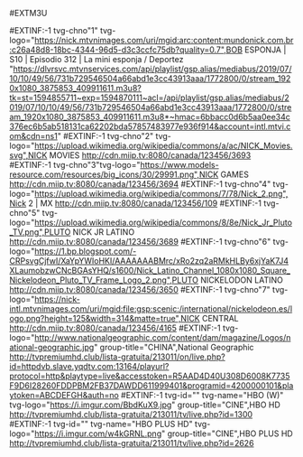 #EXTM3U

#EXTINF:-1 tvg-chno"1" tvg-logo="https://nick.mtvnimages.com/uri/mgid:arc:content:mundonick.com.br:c26a48d8-18bc-4344-96d5-d3c3ccfc75db?quality=0.7",BOB ESPONJA | S10 | Episodio 312 | La mini esponja / Deportez
"https://dlvrsvc.mtvnservices.com/api/playlist/gsp.alias/mediabus/2019/07/10/10/49/56/731b729546504a66abd1e3cc43913aaa/1772800/0/stream_1920x1080_3875853_409911611.m3u8?tk=st=1594855711~exp=1594870111~acl=/api/playlist/gsp.alias/mediabus/2019/07/10/10/49/56/731b729546504a66abd1e3cc43913aaa/1772800/0/stream_1920x1080_3875853_409911611.m3u8*~hmac=6bbacc0d6b5aa0ee34c376ec6b5ab518131ca62202bda57857483977e936f914&account=intl.mtvi.com&cdn=ns1"
#EXTINF:-1 tvg-chno"2" tvg-logo="https://upload.wikimedia.org/wikipedia/commons/a/ac/NICK_Movies.svg",NICK MOVIES
http://cdn.miip.tv:8080/canada/123456/3693
#EXTINF:-1 tvg-chno"3"tvg-logo="https://www.models-resource.com/resources/big_icons/30/29991.png",NICK GAMES
http://cdn.miip.tv:8080/canada/123456/3694
#EXTINF:-1 tvg-chno"4" tvg-logo="https://upload.wikimedia.org/wikipedia/commons/7/78/Nick_2.png",Nick 2 | MX
http://cdn.miip.tv:8080/canada/123456/109
#EXTINF:-1 tvg-chno"5" tvg-logo="https://upload.wikimedia.org/wikipedia/commons/8/8e/Nick_Jr_Pluto_TV.png",PLUTO NICK JR LATINO
http://cdn.miip.tv:8080/canada/123456/3689
#EXTINF:-1 tvg-chno"6" tvg-logo="https://1.bp.blogspot.com/-CRPsvgCjfwI/XaYpYWIoHKI/AAAAAAABMrc/xRo2zq2aRMkHLBy6xjYaK7J4XLaumobzwCNcBGAsYHQ/s1600/Nick_Latino_Channel_1080x1080_Square_Nickelodeon_Pluto_TV_Frame_Logo_2.png",PLUTO NICKELODON LATINO
http://cdn.miip.tv:8080/canada/123456/3650
#EXTINF:-1 tvg-chno"7" tvg-logo="https://nick-intl.mtvnimages.com/uri/mgid:file:gsp:scenic:/international/nickelodeon.es/logo.png?height=125&width=314&matte=true",NICK CENTRAL
http://cdn.miip.tv:8080/canada/123456/4165
#EXTINF:-1 tvg-logo="http://www.nationalgeographic.com/content/dam/magazine/Logos/national-geographic.jpg" group-title="CHINA",National Geographic
http://tvpremiumhd.club/lista-gratuita/213011/on/live.php?id=httpdvb.slave.yqdtv.com:13164/playurl?protocol=http&playtype=live&accesstoken=R5AAD4D40U308D6008K7735F9D6I28260FDDPBM2FB37DAWDD611999401&programid=4200000101&playtoken=ABCDEFGH&auth=no
#EXTINF:-1 tvg-id="" tvg-name="HBO (W)" tvg-logo="https://i.imgur.com/BbdKuX9.jpg" group-title="CINE",HBO HD
http://tvpremiumhd.club/lista-gratuita/213011/tv/live.php?id=1300
#EXTINF:-1 tvg-id="" tvg-name="HBO PLUS HD" tvg-logo="https://i.imgur.com/w4kGRNL.png" group-title="CINE",HBO PLUS HD
http://tvpremiumhd.club/lista-gratuita/213011/tv/live.php?id=2626
